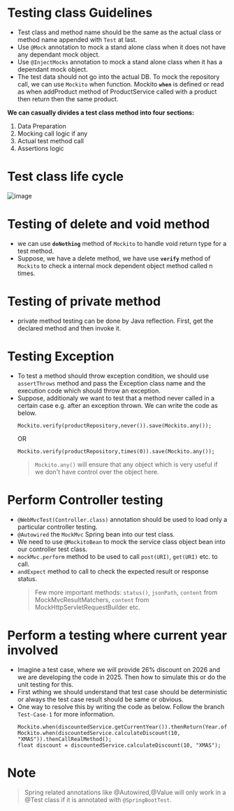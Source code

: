 # Testing class Guidelines
 - Test class and method name should be the same as the actual class or method name appended with `Test` at last.
 - Use `@Mock` annotation to mock a stand alone class when it does not have any dependant mock object.
 - Use `@InjectMocks` annotation to mock a stand alone class when it has a dependant mock object.
- The test data should not go into the actual DB. To mock the repository call, we can use `Mockito` when function.
Mockito **`when`** is defined or read as when addProduct method of ProductService called with a product then return then the same product.

**We can casually divides a test class method into four sections:**
1. Data Preparation
2. Mocking call logic if any
3. Actual test method call
4. Assertions logic

# Test class life cycle

![image](https://github.com/user-attachments/assets/109a3206-acd7-4789-846d-c83075db4da8)


# Testing of delete and void method
- we can use **`doNothing`** method of `Mockito` to handle void return type for a test method.
- Suppose, we have a delete method, we have use **`verify`** method of `Mockito` to check a internal mock dependent object method called n times.

# Testing of private method
- private method testing can be done by Java reflection. First, get the declared method and then invoke it.

# Testing Exception
- To test a method should throw exception condition, we should use `assertThrows` method and pass the Exception class name and the execution code which should throw an exception.
- Suppose, additionaly we want to test that a method never called in a certain case e.g. after an exception thrown. We can write the code as below.
  ```
  Mockito.verify(productRepository,never()).save(Mockito.any());
  ```
  OR
  ```
  Mockito.verify(productRepository,times(0)).save(Mockito.any());
  ```
  > `Mockito.any()` will ensure that any object which is very useful if we don't have control over the object here.
# Perform Controller testing
- `@WebMvcTest(Controller.class)` annotation should be used to load only a particular controller testing.
- `@Autowired` the `MockMvc` Spring bean into our test class.
- We need to use `@MockitoBean` to mock the service class object bean into our controller test class.
- `mockMvc.perform` method to be used to call `post(URI)`, `get(URI)` etc. to call.
- `andExpect` method to call to check the expected result or response status.
  > Few more important methods: `status()`, `jsonPath`, `content` from MockMvcResultMatchers, `content` from MockHttpServletRequestBuilder etc.
  
# Perform a testing where current year involved
- Imagine a test case, where we will provide 26% discount on 2026 and we are developing the code in 2025. Then how to simulate this or do the unit testing for this.
- First wthing we should understand that test case should be deterministic or always the test case result should be same or obvious.
- One way to resolve this by writing the code as below. Follow the branch `Test-Case-1` for more information.
  ```
  Mockito.when(discountedService.getCurrentYear()).thenReturn(Year.of(2026));
  Mockito.when(discountedService.calculateDiscount(10, "XMAS")).thenCallRealMethod();
  float discount = discountedService.calculateDiscount(10, "XMAS");
  ```

# Note
> Spring related annotations like @Autowired,@Value will only work in a @Test class if it is annotated with `@SpringBootTest`.
